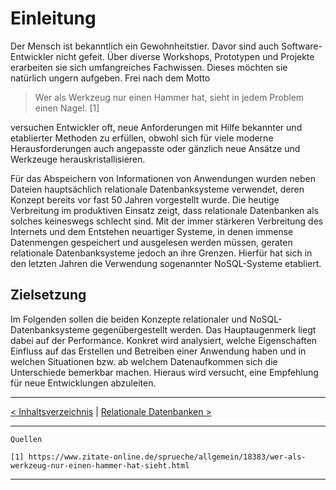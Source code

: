 # Einleitung

Der Mensch ist bekanntlich ein Gewohnheitstier. Davor sind auch Software-Entwickler nicht gefeit. Über diverse Workshops, Prototypen und Projekte erarbeiten sie sich umfangreiches Fachwissen. Dieses möchten sie natürlich ungern aufgeben. Frei nach dem Motto

> Wer als Werkzeug nur einen Hammer hat, sieht in jedem Problem einen Nagel. [1]

versuchen Entwickler oft, neue Anforderungen mit Hilfe bekannter und etablierter Methoden zu erfüllen, obwohl sich für viele moderne Herausforderungen auch angepasste oder gänzlich neue Ansätze und Werkzeuge herauskristallisieren.

Für das Abspeichern von Informationen von Anwendungen wurden neben Dateien hauptsächlich relationale Datenbanksysteme verwendet, deren Konzept bereits vor fast 50 Jahren vorgestellt wurde. Die heutige Verbreitung im produktiven Einsatz zeigt, dass relationale Datenbanken als solches keineswegs schlecht sind. Mit der immer stärkeren Verbreitung des Internets und dem Entstehen neuartiger Systeme, in denen immense Datenmengen gespeichert und ausgelesen werden müssen, geraten relationale Datenbanksysteme jedoch an ihre Grenzen. Hierfür hat sich in den letzten Jahren die Verwendung sogenannter NoSQL-Systeme etabliert.



## Zielsetzung

Im Folgenden sollen die beiden Konzepte relationaler und NoSQL-Datenbanksysteme gegenübergestellt werden. Das Hauptaugenmerk liegt dabei auf der Performance. Konkret wird analysiert, welche Eigenschaften Einfluss auf das Erstellen und Betreiben einer Anwendung haben und in welchen Situationen bzw. ab welchem Datenaufkommen sich die Unterschiede bemerkbar machen. Hieraus wird versucht, eine Empfehlung für neue Entwicklungen abzuleiten.



***

[< Inhaltsverzeichnis](Inhaltsverzeichnis.md) | [Relationale Datenbanken >](Relationale_Datenbanken.md)

***

```
Quellen

[1] https://www.zitate-online.de/sprueche/allgemein/18383/wer-als-werkzeug-nur-einen-hammer-hat-sieht.html
```

***
